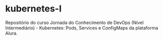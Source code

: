# kubernetes-I
Repositório do curso Jornada do Conhecimento de DevOps (Nível Intermediário) - Kubernetes: Pods, Services e ConfigMaps da plataforma Alura.

